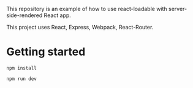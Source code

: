 This repository is an example of how to use react-loadable with server-side-rendered React app.

This project uses React, Express, Webpack, React-Router.

# Getting started
```
npm install

npm run dev
```
